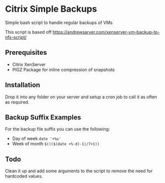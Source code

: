 # Citrix Simple Backups
Simple bash script to handle regular backups of VMs

This script is based off https://andrewsarver.com/xenserver-vm-backup-to-nfs-script/ 

## Prerequisites
* Citrix XenServer
* PIGZ Package for inline compression of snapshots

## Installation
Drop it into any folder on your server and setup a cron job to call it as often as required.

## Backup Suffix Examples
For the backup file suffix you can use the following:
- Day of week `date '+%u'`
- Week of month `$((($(date +%-d)-1)/7+1))`

## Todo
Clean it up and add some arguments to the script to remove the need for hardcoded values.
